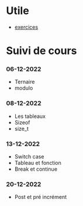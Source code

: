 # Utile
- [exercices](https://github.com/tony-maulaz/info1-exercices)

# Suivi de cours

### 06-12-2022
- Ternaire
- modulo

### 08-12-2022
- Les tableaux
- Sizeof
- size_t

### 13-12-2022
- Switch case
- Tableau et fonction
- Break et continue

### 20-12-2022
- Post et pré incrément
